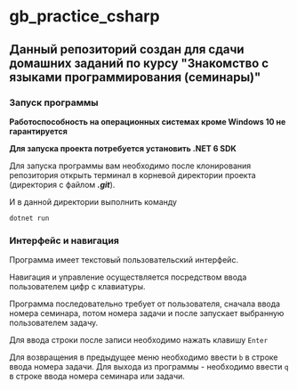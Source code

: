 # gb_practice_csharp

## Данный репозиторий создан для сдачи домашних заданий по курсу **"Знакомство с языками программирования (семинары)"**

### Запуск программы
**Работоспособность на операционных системах кроме Windows 10 не гарантируется**

**Для запуска проекта потребуется установить .NET 6 SDK**

Для запуска программы вам необходимо после клонирования репозитория открыть терминал в корневой директории проекта (директория с файлом ***.git***). 

И в данной директории выполнить команду 

    dotnet run

### Интерфейс и навигация 

Программа имеет текстовый пользовательский интерфейс.

Навигация и управление осуществляется посредством ввода пользователем цифр с клавиатуры.

Программа последовательно требует от пользователя, сначала ввода номера семинара, потом номера задачи и после запускает выбранную пользователем задачу. 

Для ввода строки после записи необходимо нажать клавишу <code>Enter</code> 

Для возвращения в предыдущее меню необходимо ввести <code>b</code> в строке ввода номера задачи.
Для выхода из программы - необходимо ввести <code>q</code> в строке ввода номера семинара или задачи.
